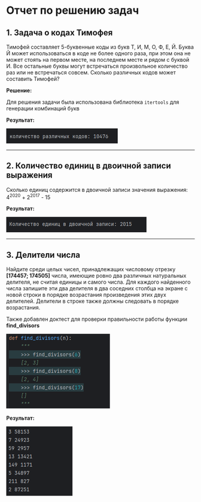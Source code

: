# Отчет по решению задач

## 1. Задача о кодах Тимофея


Тимофей составляет 5-буквенные коды из букв Т, И, М, О, Ф, Е, Й. Буква Й может использоваться в коде не более одного раза, при этом она не может стоять на первом месте, на последнем месте и рядом с буквой И. Все остальные буквы могут встречаться произвольное количество раз или не встречаться совсем. Сколько различных кодов может составить Тимофей?

**Решение:**

Для решения задачи была использована библиотека `itertools` для генерации комбинаций букв

**Результат:**

![img_2.png](img_2.png)

---

## 2. Количество единиц в двоичной записи выражения

Сколько единиц содержится в двоичной записи значения выражения:
4<sup>2020</sup> + 2<sup>2017</sup> - 15


**Результат:**

![img_1.png](img_1.png)


---

## 3. Делители числа
Найдите среди целых чисел, принадлежащих числовому отрезку **[174457; 174505]** числа, имеющие ровно два различных натуральных делителя, не считая единицы и самого числа. Для каждого найденного числа запишите эти два делителя в два соседних столбца на экране с новой строки в порядке возрастания произведения этих двух делителей. Делители в строке также должны следовать в порядке возрастания.


Также добавлен доктест для проверки правильности работы функции **find_divisors**

![img_3.png](img_3.png)

**Результат:**

![img.png](img.png)
